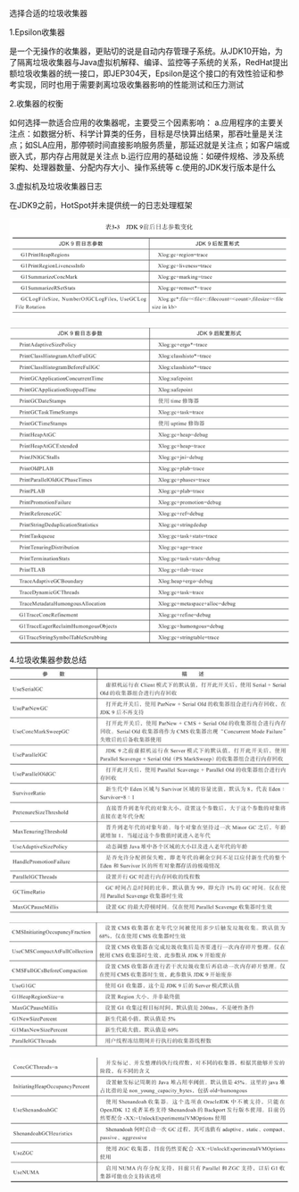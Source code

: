 选择合适的垃圾收集器

1.Epsilon收集器

是一个无操作的收集器，更贴切的说是自动内存管理子系统。从JDK10开始，为了隔离垃圾收集器与Java虚拟机解释、编译、监控等子系统的关系，RedHat提出额垃圾收集器的统一接口，即JEP304天，Epsilon是这个接口的有效性验证和参考实现，同时也用于需要剥离垃圾收集器影响的性能测试和压力测试

2.收集器的权衡

如何选择一款适合应用的收集器呢，主要受三个因素影响：
a.应用程序的主要关注点：如数据分析、科学计算类的任务，目标是尽快算出结果，那吞吐量是关注点；如SLA应用，那停顿时间直接影响服务质量，那延迟就是关注点；如客户端或嵌入式，那内存占用就是关注点
b.运行应用的基础设施：如硬件规格、涉及系统架构、处理器数量、分配内存大小、操作系统等
c.使用的JDK发行版本是什么

3.虚拟机及垃圾收集器日志

在JDK9之前，HotSpot并未提供统一的日志处理框架

![image-20201106204558535](image-20201106204558535.png)

![image-20201106204621498](image-20201106204621498.png)

4.垃圾收集器参数总结
![image-20201106204736721](image-20201106204736721.png)

![image-20201106204752531](image-20201106204752531.png)

![image-20201106204805880](image-20201106204805880.png)